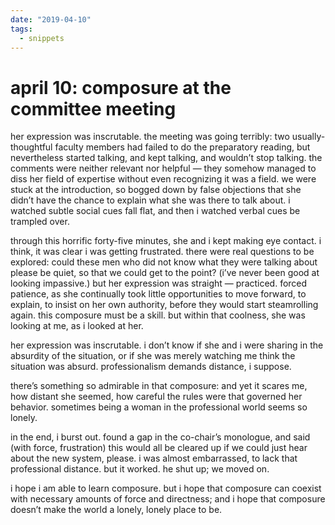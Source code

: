 ```yaml
---
date: "2019-04-10"
tags:
  - snippets
---
```

# april 10: composure at the committee meeting

her expression was inscrutable. the meeting was going terribly: two usually-thoughtful faculty members had failed to do the preparatory reading, but nevertheless started talking, and kept talking, and wouldn’t stop talking. the comments were neither relevant nor helpful — they somehow managed to diss her field of expertise without even recognizing it was a field. we were stuck at the introduction, so bogged down by false objections that she didn’t have the chance to explain what she was there to talk about. i watched subtle social cues fall flat, and then i watched verbal cues be trampled over.

through this horrific forty-five minutes, she and i kept making eye contact. i think, it was clear i was getting frustrated. there were real questions to be explored: could these men who did not know what they were talking about please be quiet, so that we could get to the point? (i’ve never been good at looking impassive.) but her expression was straight — practiced. forced patience, as she continually took little opportunities to move forward, to explain, to insist on her own authority, before they would start steamrolling again. this composure must be a skill. but within that coolness, she was looking at me, as i looked at her.

her expression was inscrutable. i don’t know if she and i were sharing in the absurdity of the situation, or if she was merely watching me think the situation was absurd. professionalism demands distance, i suppose.

there’s something so admirable in that composure: and yet it scares me, how distant she seemed, how careful the rules were that governed her behavior. sometimes being a woman in the professional world seems so lonely.

in the end, i burst out. found a gap in the co-chair’s monologue, and said (with force, frustration) this would all be cleared up if we could just hear about the new system, please. i was almost embarrassed, to lack that professional distance. but it worked. he shut up; we moved on.

i hope i am able to learn composure. but i hope that composure can coexist with necessary amounts of force and directness; and i hope that composure doesn’t make the world a lonely, lonely place to be.
